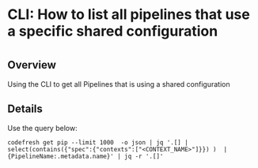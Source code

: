 # CLI: How to list all pipelines that use a specific shared configuration

#

## Overview

Using the CLI to get all Pipelines that is using a shared configuration

## Details

Use the query below:

    
    
    codefresh get pip --limit 1000  -o json | jq '.[] | select(contains({"spec":{"contexts":["<CONTEXT_NAME>"]}}) )  | {PipelineName:.metadata.name}' | jq -r '.[]'
    

